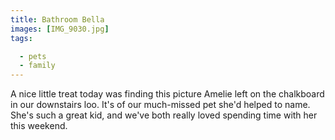 ```yaml
---
title: Bathroom Bella
images: [IMG_9030.jpg]
tags:

  - pets
  - family
---
```

A nice little treat today was finding this picture Amelie left on the chalkboard in our downstairs loo. It's of our much-missed pet she'd helped to name. She's such a great kid, and we've both really loved spending time with her this weekend. 